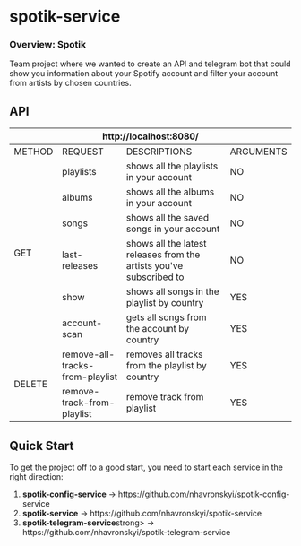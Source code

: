 # spotik-service
<h3>Overview: Spotik</h3>
<p>
Team project where we wanted to create an API and telegram bot that could show you
information about your Spotify account and filter your account from artists by
chosen countries.
</p>
<h2>API</h2>
<table>
<thead>
  <tr>
    <th colspan="4">http://localhost:8080/</th>
  </tr>
</thead>
<tbody>
  <tr>
    <td>METHOD</td>
    <td>REQUEST</td>
    <td>DESCRIPTIONS</td>
    <td>ARGUMENTS</td>
  </tr>
  <tr>
    <td rowspan="6">GET</td>
    <td>playlists</td>
    <td>shows all the playlists in your account</td>
    <td>NO</td>
  </tr>
  <tr>
    <td>albums</td>
    <td>shows all the albums in your account</td>
    <td>NO</td>
  </tr>
  <tr>
    <td>songs</td>
    <td>shows all the saved songs in your account</td>
    <td>NO</td>
  </tr>
  <tr>
    <td>last-releases</td>
    <td>shows all the latest releases from the artists you've subscribed to</td>
    <td>NO</td>
  </tr>
  <tr>
    <td>show</td>
    <td>shows all songs in the playlist by country</td>
    <td>YES</td>
  </tr>
  <tr>
    <td>account-scan</td>
    <td>gets all songs from the account by country</td>
    <td>YES</td>
  </tr>
  <tr>
    <td rowspan="2">DELETE</td>
    <td>remove-all-tracks-from-playlist</td>
    <td>removes all tracks from the playlist by country</td>
    <td>YES</td>
  </tr>
  <tr>
    <td>remove-track-from-playlist</td>
    <td>remove track from playlist</td>
    <td>YES</td>
  </tr>
</tbody>
</table>
<h2>Quick Start</h2>
To get the project off to a good start, you need to start each service in the right direction:
<ol>
<li> <strong>spotik-config-service</strong> -> https://github.com/nhavronskyi/spotik-config-service</li>
<li> <strong>spotik-service</strong> -> https://github.com/nhavronskyi/spotik-service</li>
<li> <strong>spotik-telegram-service</strong>strong> -> https://github.com/nhavronskyi/spotik-telegram-service</li>
</ol>


